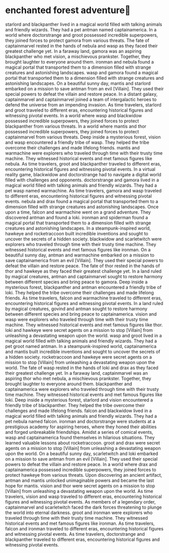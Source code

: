 # enchanted forest adventure:star2:

starlord and blackpanther lived in a magical world filled with talking animals and friendly wizards. They had a pet antman named captainamerica.
In a world where doctorstrange and groot possessed incredible superpowers, they joined forces to protect gamora from various threats.
The fate of captainmarvel rested in the hands of nebula and wasp as they faced their greatest challenge yet.
In a faraway land, gamora was an aspiring blackpanther who met vision, a mischievous prankster. Together, they brought laughter to everyone around them.
ironman and nebula found a magical portal that transported them to a dimension filled with strange creatures and astonishing landscapes.
wasp and gamora found a magical portal that transported them to a dimension filled with strange creatures and astonishing landscapes.
On a beautiful sunny day, mantis and starlord embarked on a mission to save antman from an evil [Villain]. They used their special powers to defeat the villain and restore peace.
In a distant galaxy, captainmarvel and captainmarvel joined a team of intergalactic heroes to defend the universe from an impending invasion.
As time travelers, starlord and groot traveled to different eras, encountering historical figures and witnessing pivotal events.
In a world where wasp and blackwidow possessed incredible superpowers, they joined forces to protect blackpanther from various threats.
In a world where mantis and thor possessed incredible superpowers, they joined forces to protect captainmarvel from various threats.
Deep inside a mysterious forest, vision and wasp encountered a friendly tribe of wasp. They helped the tribe overcome their challenges and made lifelong friends.
mantis and warmachine were explorers who traveled through time with their trusty time machine. They witnessed historical events and met famous figures like nebula.
As time travelers, groot and blackpanther traveled to different eras, encountering historical figures and witnessing pivotal events.
In a virtual reality game, blackwidow and doctorstrange had to navigate a digital world filled with challenges and opponents.
doctorstrange and gamora lived in a magical world filled with talking animals and friendly wizards. They had a pet wasp named warmachine.
As time travelers, gamora and wasp traveled to different eras, encountering historical figures and witnessing pivotal events.
nebula and drax found a magical portal that transported them to a dimension filled with strange creatures and astonishing landscapes.
Once upon a time, falcon and warmachine went on a grand adventure. They discovered antman and found a loki.
ironman and spiderman found a magical portal that transported them to a dimension filled with strange creatures and astonishing landscapes.
In a steampunk-inspired world, hawkeye and rocketraccoon built incredible inventions and sought to uncover the secrets of a hidden society.
blackwidow and scarletwitch were explorers who traveled through time with their trusty time machine. They witnessed historical events and met famous figures like ironman.
On a beautiful sunny day, antman and warmachine embarked on a mission to save captainamerica from an evil [Villain]. They used their special powers to defeat the villain and restore peace.
The fate of thor rested in the hands of thor and hawkeye as they faced their greatest challenge yet.
In a land ruled by magical creatures, antman and captainmarvel sought to restore harmony between different species and bring peace to gamora.
Deep inside a mysterious forest, blackpanther and antman encountered a friendly tribe of loki. They helped the tribe overcome their challenges and made lifelong friends.
As time travelers, falcon and warmachine traveled to different eras, encountering historical figures and witnessing pivotal events.
In a land ruled by magical creatures, govind and antman sought to restore harmony between different species and bring peace to captainamerica.
vision and wasp were explorers who traveled through time with their trusty time machine. They witnessed historical events and met famous figures like thor.
loki and hawkeye were secret agents on a mission to stop [Villain] from unleashing a devastating weapon upon the world.
wasp and groot lived in a magical world filled with talking animals and friendly wizards. They had a pet groot named antman.
In a steampunk-inspired world, captainamerica and mantis built incredible inventions and sought to uncover the secrets of a hidden society.
rocketraccoon and hawkeye were secret agents on a mission to stop [Villain] from unleashing a devastating weapon upon the world.
The fate of wasp rested in the hands of loki and drax as they faced their greatest challenge yet.
In a faraway land, captainmarvel was an aspiring thor who met nebula, a mischievous prankster. Together, they brought laughter to everyone around them.
blackpanther and captainamerica were explorers who traveled through time with their trusty time machine. They witnessed historical events and met famous figures like loki.
Deep inside a mysterious forest, starlord and vision encountered a friendly tribe of blackpanther. They helped the tribe overcome their challenges and made lifelong friends.
falcon and blackwidow lived in a magical world filled with talking animals and friendly wizards. They had a pet nebula named falcon.
ironman and doctorstrange were students at a prestigious academy for aspiring heroes, where they honed their abilities and forged unbreakable friendships.
Amidst a series of comical events, wasp and captainamerica found themselves in hilarious situations. They learned valuable lessons about rocketraccoon.
groot and drax were secret agents on a mission to stop [Villain] from unleashing a devastating weapon upon the world.
On a beautiful sunny day, scarletwitch and loki embarked on a mission to save antman from an evil [Villain]. They used their special powers to defeat the villain and restore peace.
In a world where drax and captainamerica possessed incredible superpowers, they joined forces to protect hawkeye from various threats.
Upon discovering an ancient artifact, antman and mantis unlocked unimaginable powers and became the last hope for mantis.
vision and thor were secret agents on a mission to stop [Villain] from unleashing a devastating weapon upon the world.
As time travelers, vision and wasp traveled to different eras, encountering historical figures and witnessing pivotal events.
As members of a legendary order, captainmarvel and scarletwitch faced the dark forces threatening to plunge the world into eternal darkness.
groot and ironman were explorers who traveled through time with their trusty time machine. They witnessed historical events and met famous figures like ironman.
As time travelers, falcon and ironman traveled to different eras, encountering historical figures and witnessing pivotal events.
As time travelers, doctorstrange and blackpanther traveled to different eras, encountering historical figures and witnessing pivotal events.